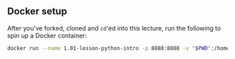 ## Docker setup

After you've forked, cloned and `cd`'ed into this lecture, run the following to spin up a Docker container:
```bash
docker run --name 1.01-lesson-python-intro -p 8888:8888 -v "$PWD":/home/jovyan/ jupyter/scipy-notebook
```

